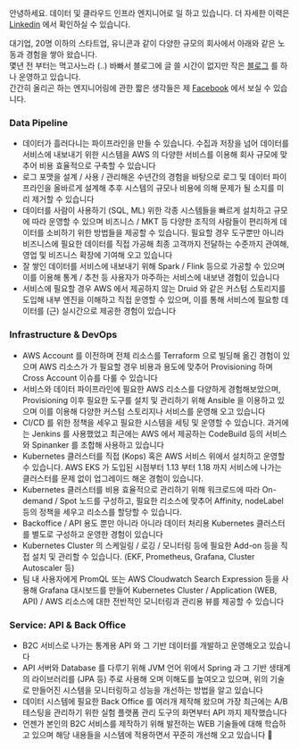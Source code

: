 안녕하세요. 데이터 및 클라우드 인프라 엔지니어로 일 하고 있습니다. 더 자세한 이력은 [Linkedin](https://www.linkedin.com/in/1ambda) 에서 확인하실 수 있습니다.

대기업, 20명 이하의 스타트업, 유니콘과 같이 다양한 규모의 회사에서 아래와 같은 노동과 경험을 쌓아 왔습니다.  
몇년 전 부터는 먹고사느라 (..) 바빠서 블로그에 글 쓸 시간이 없지만 작은 [블로그](https://1ambda.blog/) 를 하나 운영하고 있습니다.  
간간히 올리곤 하는 엔지니어링에 관한 짧은 생각들은 제 [Facebook](https://www.facebook.com/1ambda) 에서 보실 수 있습니다.  


### Data Pipeline

- 데이터가 흘러다니는 파이프라인을 만들 수 있습니다. 수집과 저장을 넘어 데이터를 서비스에 내보내기 위한 시스템을 AWS 의 다양한 서비스를 이용해 회사 규모에 맞추어 비용 효율적으로 구축할 수 있습니다
- 로그 포맷을 설계 / 사용 / 관리해온 수년간의 경험을 바탕으로 로그 및 데이터 파이프라인을 올바르게 설계해 추후 시스템의 규모나 비용에 의해 문제가 될 소지를 미리 제거할 수 있습니다
- 데이터를 사람이 사용하기 (SQL, ML) 위한 각종 시스템들을 빠르게 설치하고 규모에 따라 운영할 수 있으며 비즈니스 / MKT 등 다양한 조직의 사람들이 편리하게 데이터를 소비하기 위한 방법들을 제공할 수 있습니다. 필요할 경우 도구뿐만 아니라 비즈니스에 필요한 데이터를 직접 가공해 최종 고객까지 전달하는 수준까지 관여해, 영업 및 비즈니스 확장에 기여해 오고 있습니다
- 잘 쌓인 데이터를 서비스에 내보내기 위해 Spark / Flink 등으로 가공할 수 있으며 이를 이용해 통계 / 추천 등 사용자가 마주하는 서비스에 내보낸 경험이 있습니다
- 서비스에 필요할 경우 AWS 에서 제공하지 않는 Druid 와 같은 커스텀 스토리지를 도입해 내부 엔진을 이해하고 직접 운영할 수 있으며, 이를 통해 서비스에 필요항 데이터를 (근) 실시간으로 제공한 경험이 있습니다

### Infrastructure & DevOps

- AWS Account 를 이전하며 전체 리소스를 Terraform 으로 빌딩해 옮긴 경험이 있으며 AWS 리소스가 가 필요할 경우 비용과 용도에 맞추어 Provisioning 하며 Cross Account 이슈를 다룰 수 있습니다
- 서비스와 데이터 파이프라인에 필요한 AWS 리소스를 다양하게 경험해보았으며, Provisioning 이후 필요한 도구를 설치 및 관리하기 위해 Ansible 을 이용하고 있으며 이를 이용해 다양한 커스텀 스토리지나 서비스를 운영해 오고 있습니다
- CI/CD 를 위한 정책을 세우고 필요한 시스템을 세팅 및 운영할 수 있습니다. 과거에는 Jenkins 를 사용했었고 최근에는 AWS 에서 제공하는 CodeBuild 등의 서비스와 Spinanker 를 조합해 사용하고 있습니다
- Kubernetes 클러스터를 직접 (Kops) 혹은 AWS 서비스 위에서 설치하고 운영할 수 있습니다.  AWS EKS 가 도입된 시점부터 1.13 부터 1.18 까지 서비스에 나가는 클러스터를 문제 없이 업그레이드 해온 경험이 있습니다.
- Kubernetes 클러스터를 비용 효율적으로 관리하기 위해 워크로드에 따라 On-demand / Spot 노드를 구성하고, 필요한 리소스에 맞추어 Affinity, nodeLabel 등의 정책을 세우고 리소스를 할당할 수 있습니다.
- Backoffice / API 용도 뿐만 아니라 아니라 데이터 처리용 Kubernetes 클러스터를 별도로 구성하고 운영한 경험이 있습니다
- Kubernetes Cluster 의 스케일링 / 로깅 / 모니터링 등에 필요한 Add-on 등을 직접 설치 및 관리할 수 있습니다. (EKF, Prometheus, Grafana, Cluster Autoscaler 등)
- 팀 내 사용자에게 PromQL  또는 AWS Cloudwatch Search Expression 등을 사용해 Grafana 대시보드를 만들어 Kubernetes Cluster / Application (WEB, API) / AWS 리소스에 대한 전반적인 모니터링과 관리용 뷰를 제공할 수 있습니다


### Service: API & Back Office
- B2C 서비스로 나가는 통계용 API 와 그 기반 데이터를 개발하고 운영해오고 있습니다
- API 서버와 Database 를 다루기 위해 JVM 언어 위에서 Spring 과 그 기반 생태계의 라이브러리를 (JPA 등) 주로 사용해 오며 이해도를 높여오고 있으며, 위의 기술로 만들어진 시스템을 모니터링하고 성능을 개선하는 방법을 알고 있습니다
- 데이터 시스템에 필요한 Back Office 를 여러개 제작해 왔으며 가장 최근에는 A/B 테스팅을 관리하기 위한 실험 플랫폼 관리 도구의 화면부터 API 까지 제작했습니다
- 언젠가 본인의 B2C 서비스를 제작하기 위해 발전하는 WEB 기술들에 대해 학습하고 있으며 해당 내용들을 시스템에 적용하면서 꾸준히 개선해 오고 있습니다 🙂 

